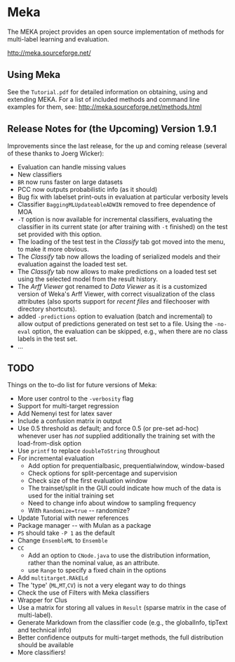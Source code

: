 # Meka

The MEKA project provides an open source implementation of methods for multi-label learning and evaluation.

http://meka.sourceforge.net/

## Using Meka

See the `Tutorial.pdf` for detailed information on obtaining, using and extending MEKA.
For a list of included methods and command line examples for them, 
	see: http://meka.sourceforge.net/methods.html


## Release Notes for (the Upcoming) Version 1.9.1

Improvements since the last release, for the up and coming release (several of these thanks to Joerg Wicker):

* Evaluation can handle missing values
* New classifiers
* `BR` now runs faster on large datasets
* PCC now outputs probabilistic info (as it should)
* Bug fix with labelset print-outs in evaluation at particular verbosity levels
* Classifier `BaggingMLUpdateableADWIN` removed to free dependence of MOA
* `-T` option is now available for incremental classifiers, evaluating the
  classifier in its current state (or after training with `-t` finished) on
  the test set provided with this option.
* The loading of the test test in the *Classify* tab got moved into the menu,
  to make it more obvious.
* The *Classify* tab now allows the loading of serialized models and their
  evaluation against the loaded test set.
* The *Classify* tab now allows to make predictions on a loaded test set
  using the selected model from the result history.
* The *Arff Viewer* got renamed to *Data Viewer* as it is a customized version
  of Weka's Arff Viewer, with correct visualization of the class attributes
  (also sports support for *recent files* and filechooser with directory
  shortcuts).
* added `-predictions` option to evaluation (batch and incremental) to 
  allow output of predictions generated on test set to a file. Using the
  `-no-eval` option, the evaluation can be skipped, e.g., when there are no
  class labels in the test set.
* ...

## TODO

Things on the to-do list for future versions of Meka:

* More user control to the `-verbosity` flag
* Support for multi-target regression
* Add Nemenyi test for latex saver
* Include a confusion matrix in output
* Use 0.5 threshold as default; and force 0.5 (or pre-set ad-hoc) whenever user has *not* supplied additionally the training set with the load-from-disk option
* Use `printf` to replace `doubleToString` throughout
* For incremental evaluation
	* Add option for prequentialbasic, prequentialwindow, window-based
	* Check options for split-percentage and supervision
	* Check size of the first evaluation window 
	* The trainset/split in the GUI could indicate how much of the data is used for the initial training set
	* Need to change info about window to sampling frequency
	* With `Randomize=true` -- randomize?
* Update Tutorial with newer references
* Package manager -- with Mulan as a package
* `PS` should take `-P 1` as the default
* Change `EnsembleML` to `Ensemble`
* `CC`
	* Add an option to `CNode.java` to use the distribution information, rather than the nominal value, as an attribute.
	* use `Range` to specify a fixed chain in the options
* Add `multitarget.RAkELd`
* The 'type' (`ML`,`MT`,`CV`) is not a very elegant way to do things
* Check the use of Filters with Meka classifiers
* Wrapper for Clus
* Use a matrix for storing all values in `Result` (sparse matrix in the case of multi-label).
* Generate Markdown from the classifier code (e.g., the globalInfo, tipText and technical info)
* Better confidence outputs for multi-target methods, the full distribution should be available
* More classifiers!

